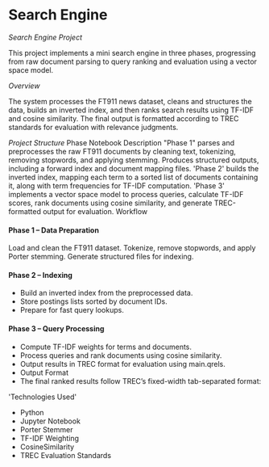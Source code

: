 # Search Engine
*Search Engine Project*

This project implements a mini search engine in three phases, progressing from raw document parsing to query ranking and evaluation using a vector space model.

*Overview*

The system processes the FT911 news dataset, cleans and structures the data, builds an inverted index, and then ranks search results using TF-IDF and cosine similarity. The final output is formatted according to TREC standards for evaluation with relevance judgments.

*Project Structure*
Phase	Notebook	Description
"Phase 1"	parses and preprocesses the raw FT911 documents by cleaning text, tokenizing, removing stopwords, and applying stemming. Produces structured outputs, including a forward index and document mapping files.
'Phase 2'	builds the inverted index, mapping each term to a sorted list of documents containing it, along with term frequencies for TF-IDF computation.
'Phase 3'	implements a vector space model to process queries, calculate TF-IDF scores, rank documents using cosine similarity, and generate TREC-formatted output for evaluation.
Workflow

#### Phase 1 – Data Preparation

Load and clean the FT911 dataset.
Tokenize, remove stopwords, and apply Porter stemming.
Generate structured files for indexing.

#### Phase 2 – Indexing

- Build an inverted index from the preprocessed data.
- Store postings lists sorted by document IDs.
- Prepare for fast query lookups.

#### Phase 3 – Query Processing

- Compute TF-IDF weights for terms and documents.
- Process queries and rank documents using cosine similarity.
- Output results in TREC format for evaluation using main.qrels.
- Output Format
- The final ranked results follow TREC’s fixed-width tab-separated format:



'Technologies Used'
- Python
- Jupyter Notebook
- Porter Stemmer
- TF-IDF Weighting
- CosineSimilarity
- TREC Evaluation Standards

